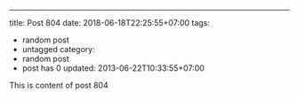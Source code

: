 ---
title: Post 804
date: 2018-06-18T22:25:55+07:00
tags:
  - random post
  - untagged
category:
  - random post
  - post has 0
updated: 2013-06-22T10:33:55+07:00

This is content of post 804